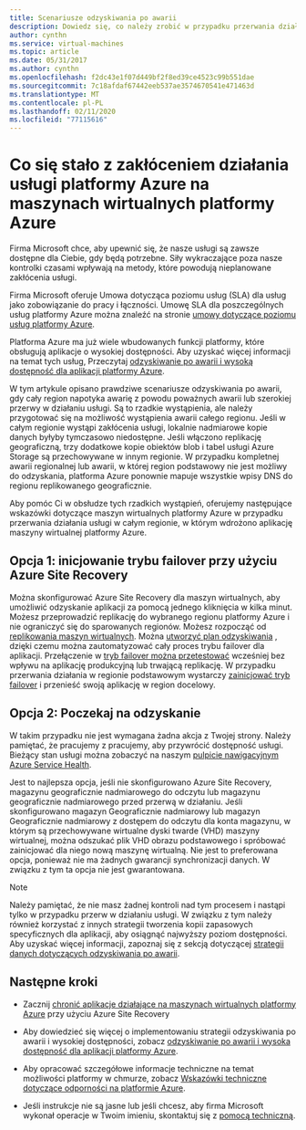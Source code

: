 ```yaml
---
title: Scenariusze odzyskiwania po awarii
description: Dowiedz się, co należy zrobić w przypadku przerwania działania usługi platformy Azure na maszyny wirtualne platformy Azure.
author: cynthn
ms.service: virtual-machines
ms.topic: article
ms.date: 05/31/2017
ms.author: cynthn
ms.openlocfilehash: f2dc43e1f07d449bf2f8ed39ce4523c99b551dae
ms.sourcegitcommit: 7c18afdaf67442eeb537ae3574670541e471463d
ms.translationtype: MT
ms.contentlocale: pl-PL
ms.lasthandoff: 02/11/2020
ms.locfileid: "77115616"
---
```

# <a name="what-if-an-azure-service-disruption-impacts-azure-vms"></a>Co się stało z zakłóceniem działania usługi platformy Azure na maszynach wirtualnych platformy Azure
Firma Microsoft chce, aby upewnić się, że nasze usługi są zawsze dostępne dla Ciebie, gdy będą potrzebne. Siły wykraczające poza nasze kontrolki czasami wpływają na metody, które powodują nieplanowane zakłócenia usługi.

Firma Microsoft oferuje Umowa dotycząca poziomu usług (SLA) dla usług jako zobowiązanie do pracy i łączności. Umowę SLA dla poszczególnych usług platformy Azure można znaleźć na stronie [umowy dotyczące poziomu usług platformy Azure](https://azure.microsoft.com/support/legal/sla/).

Platforma Azure ma już wiele wbudowanych funkcji platformy, które obsługują aplikacje o wysokiej dostępności. Aby uzyskać więcej informacji na temat tych usług, Przeczytaj [odzyskiwanie po awarii i wysoką dostępność dla aplikacji platformy Azure](../resiliency/resiliency-disaster-recovery-high-availability-azure-applications.md).

W tym artykule opisano prawdziwe scenariusze odzyskiwania po awarii, gdy cały region napotyka awarię z powodu poważnych awarii lub szerokiej przerwy w działaniu usługi. Są to rzadkie wystąpienia, ale należy przygotować się na możliwość wystąpienia awarii całego regionu. Jeśli w całym regionie wystąpi zakłócenia usługi, lokalnie nadmiarowe kopie danych byłyby tymczasowo niedostępne. Jeśli włączono replikację geograficzną, trzy dodatkowe kopie obiektów blob i tabel usługi Azure Storage są przechowywane w innym regionie. W przypadku kompletnej awarii regionalnej lub awarii, w której region podstawowy nie jest możliwy do odzyskania, platforma Azure ponownie mapuje wszystkie wpisy DNS do regionu replikowanego geograficznie.

Aby pomóc Ci w obsłudze tych rzadkich wystąpień, oferujemy następujące wskazówki dotyczące maszyn wirtualnych platformy Azure w przypadku przerwania działania usługi w całym regionie, w którym wdrożono aplikację maszyny wirtualnej platformy Azure.

## <a name="option-1-initiate-a-failover-by-using-azure-site-recovery"></a>Opcja 1: inicjowanie trybu failover przy użyciu Azure Site Recovery
Można skonfigurować Azure Site Recovery dla maszyn wirtualnych, aby umożliwić odzyskanie aplikacji za pomocą jednego kliknięcia w kilka minut. Możesz przeprowadzić replikację do wybranego regionu platformy Azure i nie ograniczyć się do sparowanych regionów. Możesz rozpocząć od [replikowania maszyn wirtualnych](https://aka.ms/a2a-getting-started). Można [utworzyć plan odzyskiwania](../site-recovery/site-recovery-create-recovery-plans.md) , dzięki czemu można zautomatyzować cały proces trybu failover dla aplikacji. Przełączenie w [tryb failover można przetestować](../site-recovery/site-recovery-test-failover-to-azure.md) wcześniej bez wpływu na aplikację produkcyjną lub trwającą replikację. W przypadku przerwania działania w regionie podstawowym wystarczy [zainicjować tryb failover](../site-recovery/site-recovery-failover.md) i przenieść swoją aplikację w region docelowy.


## <a name="option-2-wait-for-recovery"></a>Opcja 2: Poczekaj na odzyskanie
W takim przypadku nie jest wymagana żadna akcja z Twojej strony. Należy pamiętać, że pracujemy z pracujemy, aby przywrócić dostępność usługi. Bieżący stan usługi można zobaczyć na naszym [pulpicie nawigacyjnym Azure Service Health](https://azure.microsoft.com/status/).

Jest to najlepsza opcja, jeśli nie skonfigurowano Azure Site Recovery, magazynu geograficznie nadmiarowego do odczytu lub magazynu geograficznie nadmiarowego przed przerwą w działaniu. Jeśli skonfigurowano magazyn Geograficznie nadmiarowy lub magazyn Geograficznie nadmiarowy z dostępem do odczytu dla konta magazynu, w którym są przechowywane wirtualne dyski twarde (VHD) maszyny wirtualnej, można odszukać plik VHD obrazu podstawowego i spróbować zainicjować dla niego nową maszynę wirtualną. Nie jest to preferowana opcja, ponieważ nie ma żadnych gwarancji synchronizacji danych. W związku z tym ta opcja nie jest gwarantowana.


> [!NOTE]
> Należy pamiętać, że nie masz żadnej kontroli nad tym procesem i nastąpi tylko w przypadku przerw w działaniu usługi. W związku z tym należy również korzystać z innych strategii tworzenia kopii zapasowych specyficznych dla aplikacji, aby osiągnąć najwyższy poziom dostępności. Aby uzyskać więcej informacji, zapoznaj się z sekcją dotyczącej [strategii danych dotyczących odzyskiwania po awarii](https://docs.microsoft.com/azure/architecture/reliability/disaster-recovery#disaster-recovery-plan).
>
>

## <a name="next-steps"></a>Następne kroki

- Zacznij [chronić aplikacje działające na maszynach wirtualnych platformy Azure](https://aka.ms/a2a-getting-started) przy użyciu Azure Site Recovery

- Aby dowiedzieć się więcej o implementowaniu strategii odzyskiwania po awarii i wysokiej dostępności, zobacz [odzyskiwanie po awarii i wysoka dostępność dla aplikacji platformy Azure](../resiliency/resiliency-disaster-recovery-high-availability-azure-applications.md).

- Aby opracować szczegółowe informacje techniczne na temat możliwości platformy w chmurze, zobacz [Wskazówki techniczne dotyczące odporności na platformie Azure](/azure/data-lake-store/data-lake-store-disaster-recovery-guidance).


- Jeśli instrukcje nie są jasne lub jeśli chcesz, aby firma Microsoft wykonał operacje w Twoim imieniu, skontaktuj się z [pomocą techniczną](https://portal.azure.com/#blade/Microsoft_Azure_Support/HelpAndSupportBlade).
